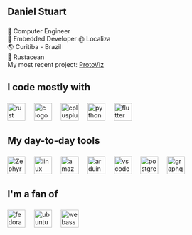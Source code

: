 
<h2 align="left">Daniel Stuart</h2>

###

<p align="left">📖 Computer Engineer<br>🎯 Embedded Developer @ Localiza<br>🌎 Curitiba - Brazil<br>🦀 Rustacean<br>My most recent project: <a href="https://protoviz.stu.art.br" target="_blank">ProtoViz</a></p>

###

<h2 align="left">I code mostly with</h2>

###

<div align="left">
  <img src="https://skillicons.dev/icons?i=rust" height="40" alt="rust logo"  />
  <img width="12" />
  <img src="https://skillicons.dev/icons?i=c" height="40" alt="c logo"  />
  <img width="12" />
  <img src="https://skillicons.dev/icons?i=cpp" height="40" alt="cplusplus logo"  />
  <img width="12" />
  <img src="https://skillicons.dev/icons?i=py" height="40" alt="python logo"  />
  <img width="12" />
  <img src="https://skillicons.dev/icons?i=flutter" height="40" alt="flutter logo"  />
</div>

###

<h2 align="left">My day-to-day tools</h2>

###
<div align="left">
  <img src="https://avatars.githubusercontent.com/u/19595895?s=280&v=4" height="40" alt="Zephyr logo"  />
  <img width="12" />
  <img src="https://cdn.jsdelivr.net/gh/devicons/devicon/icons/linux/linux-original.svg" height="40" alt="linux logo"  />
  <img width="12" />
  <img src="https://cdn.jsdelivr.net/gh/devicons/devicon/icons/amazonwebservices/amazonwebservices-plain-wordmark.svg" height="40" alt="amazonwebservices logo"  />
  <img width="12" />
  <img src="https://cdn.jsdelivr.net/gh/devicons/devicon/icons/arduino/arduino-original-wordmark.svg" height="40" alt="arduino logo"  />
  <img width="12" />
  <img src="https://cdn.jsdelivr.net/gh/devicons/devicon/icons/vscode/vscode-original.svg" height="40" alt="vscode logo"  />
  <img width="12" />
  <img src="https://cdn.jsdelivr.net/gh/devicons/devicon/icons/postgresql/postgresql-original.svg" height="40" alt="postgresql logo"  />
  <img width="12" />
  <img src="https://cdn.simpleicons.org/graphql/E10098" height="40" alt="graphql logo"  />
</div>

###

<h2 align="left">I'm a fan of</h2>

###

<div align="left">
  <img src="https://img.shields.io/badge/Fedora_Silverblue-51A2DA?logo=fedora&logoColor=white&style=for-the-badge" height="40" alt="fedora logo"  />
  <img width="12" />
  <img src="https://img.shields.io/badge/Ubuntu_Core-DE4714?logo=ubuntu&logoColor=white&style=for-the-badge" height="40" alt="ubuntu logo"  />
  <img width="12" />
  <img src="https://img.shields.io/badge/Embedded_WebAssembly-654FF0?logo=webassembly&logoColor=white&style=for-the-badge" height="40" alt="webassembly logo"  />
</div>

###

###
